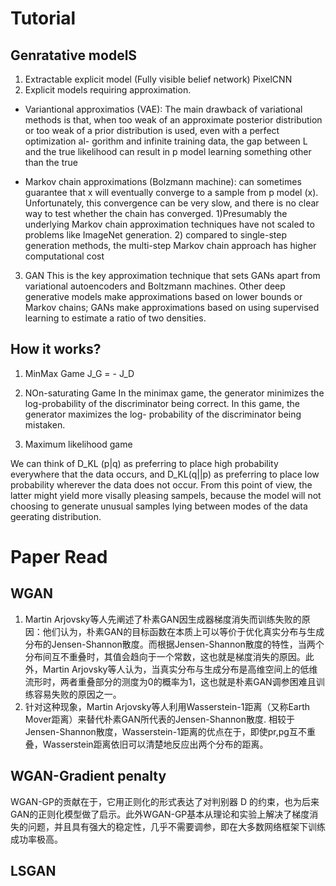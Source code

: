 # Tutorial

## Genratative modelS 
1) Extractable explicit model (Fully visible belief network) PixelCNN
2) Explicit models requiring approximation.
* Variantional approximatios (VAE): The main drawback of variational
methods is that, when too weak of an approximate posterior distribution or
too weak of a prior distribution is used, even with a perfect optimization al-
gorithm and infinite training data, the gap between L and the true likelihood
can result in p model learning something other than the true

* Markov chain approximations (Bolzmann machine): can sometimes guarantee that x will eventually converge to a sample
from p model (x). Unfortunately, this convergence can be very slow, and there is
no clear way to test whether the chain has converged. 1)Presumably the underlying Markov chain approximation techniques have not scaled to problems like ImageNet generation.  2) compared to single-step generation methods, the multi-step Markov chain approach has higher computational cost

3) GAN
This is the key approximation technique
that sets GANs apart from variational autoencoders and Boltzmann machines.
Other deep generative models make approximations based on lower bounds or
Markov chains; GANs make approximations based on using supervised learning
to estimate a ratio of two densities.

## How it works?
1) MinMax Game J_G = - J_D
2) NOn-saturating Game
In the minimax game, the generator minimizes the log-probability of the
discriminator being correct. In this game, the generator maximizes the log-
probability of the discriminator being mistaken.

3) Maximum likelihood game

We can think of D_KL (p|q) as preferring to place high probability everywhere that the data occurs, and D_KL(q||p) as preferring to place low probability wherever the data does not occur. From this point of view, the latter might yield more visally pleasing sampels, because the model will not choosing to generate unusual samples lying between modes of the data geerating distribution.


# Paper Read
## WGAN
1) Martin Arjovsky等人先阐述了朴素GAN因生成器梯度消失而训练失败的原因：他们认为，朴素GAN的目标函数在本质上可以等价于优化真实分布与生成分布的Jensen-Shannon散度。而根据Jensen-Shannon散度的特性，当两个分布间互不重叠时，其值会趋向于一个常数，这也就是梯度消失的原因。此外，Martin Arjovsky等人认为，当真实分布与生成分布是高维空间上的低维流形时，两者重叠部分的测度为0的概率为1，这也就是朴素GAN调参困难且训练容易失败的原因之一。 
2) 针对这种现象，Martin Arjovsky等人利用Wasserstein-1距离（又称Earth Mover距离）来替代朴素GAN所代表的Jensen-Shannon散度. 相较于Jensen-Shannon散度，Wasserstein-1距离的优点在于，即使pr,pg互不重叠，Wasserstein距离依旧可以清楚地反应出两个分布的距离。

## WGAN-Gradient penalty
WGAN-GP的贡献在于，它用正则化的形式表达了对判别器 D 的约束，也为后来GAN的正则化模型做了启示。此外WGAN-GP基本从理论和实验上解决了梯度消失的问题，并且具有强大的稳定性，几乎不需要调参，即在大多数网络框架下训练成功率极高。

## LSGAN

